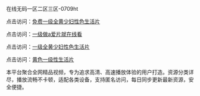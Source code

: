 在线无码一区二区三区-0709ht

点击访问：<a href="https://heiliao2dmwwy.pages.dev">免费一级全黄少妇性色生活片</a>

点击访问：<a href="https://heiliaoll4qsx.pages.dev">一级做a爱片就在线看</a>

点击访问：<a href="https://heiliaowzu4ur.pages.dev">一级全黄少妇性色生活片</a>

点击访问：<a href="https://heiliaozj3tjd.pages.dev">黄色一级性生活片</a>

本平台聚合全网精品视频，专为追求高清、高速播放体验的用户打造。资源分类详尽，播放流畅不卡顿，适配各类设备，支持匿名访问，每日同步更新最新资源，安全便捷。

<span style="display:none;">[Canonical link](https://github.com/but20250709/but6 ）</span>
